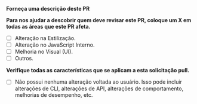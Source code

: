 **Forneça uma descrição deste PR**



**Para nos ajudar a descobrir quem deve revisar este PR, coloque um X em todas as áreas que este PR afeta.**

- [ ] Alteração na Estilização.
- [ ] Alteração no JavaScript Interno.
- [ ] Melhoria no Visual (UI).
- [ ] Outros.

**Verifique todas as características que se aplicam a esta solicitação pull.**

- [ ] Não possui nenhuma alteração voltada ao usuário. Isso pode incluir alterações de CLI, alterações de API, alterações de comportamento, melhorias de desempenho, etc.
